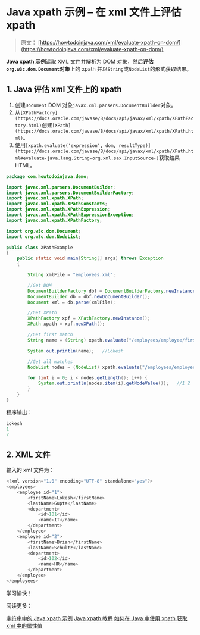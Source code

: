 # Java xpath 示例 – 在 xml 文件上评估 xpath

> 原文： [https://howtodoinjava.com/xml/evaluate-xpath-on-dom/](https://howtodoinjava.com/xml/evaluate-xpath-on-dom/)

**Java xpath 示例**读取 XML 文件并解析为 DOM 对象，然后**评估`org.w3c.dom.Document`对象**上的 xpath 并以`String`或`NodeList`的形式获取结果。

## 1\. Java 评估 xml 文件上的 xpath

1.  创建`Document` DOM 对象`javax.xml.parsers.DocumentBuilder`对象。
2.  从`[XPathFactory](https://docs.oracle.com/javase/8/docs/api/javax/xml/xpath/XPathFactory.html)`创建`[XPath](https://docs.oracle.com/javase/8/docs/api/javax/xml/xpath/XPath.html)`。
3.  使用`[xpath.evaluate('expression', dom, resultType)](https://docs.oracle.com/javase/8/docs/api/javax/xml/xpath/XPath.html#evaluate-java.lang.String-org.xml.sax.InputSource-)`获取结果 HTML。

```java
package com.howtodoinjava.demo;

import javax.xml.parsers.DocumentBuilder;
import javax.xml.parsers.DocumentBuilderFactory;
import javax.xml.xpath.XPath;
import javax.xml.xpath.XPathConstants;
import javax.xml.xpath.XPathExpression;
import javax.xml.xpath.XPathExpressionException;
import javax.xml.xpath.XPathFactory;

import org.w3c.dom.Document;
import org.w3c.dom.NodeList;

public class XPathExample 
{
	public static void main(String[] args) throws Exception 
	{

		String xmlFile = "employees.xml";

		//Get DOM
		DocumentBuilderFactory dbf = DocumentBuilderFactory.newInstance();
        DocumentBuilder db = dbf.newDocumentBuilder();
        Document xml = db.parse(xmlFile);

        //Get XPath 
        XPathFactory xpf = XPathFactory.newInstance();
        XPath xpath = xpf.newXPath();

        //Get first match
        String name = (String) xpath.evaluate("/employees/employee/firstName", xml, XPathConstants.STRING);

        System.out.println(name);	//Lokesh

        //Get all matches
        NodeList nodes = (NodeList) xpath.evaluate("/employees/employee/@id", xml, XPathConstants.NODESET);

        for (int i = 0; i < nodes.getLength(); i++) {
        	System.out.println(nodes.item(i).getNodeValue());	//1 2
        }
    }
}    

```

程序输出：

```java
Lokesh
1
2

```

## 2\. XML 文件

输入的 xml 文件为：

```java
<?xml version="1.0" encoding="UTF-8" standalone="yes"?>
<employees>
    <employee id="1">
        <firstName>Lokesh</firstName>
        <lastName>Gupta</lastName>
        <department>
            <id>101</id>
            <name>IT</name>
        </department>
    </employee>
    <employee id="2">
        <firstName>Brian</firstName>
        <lastName>Schultz</lastName>
        <department>
            <id>102</id>
            <name>HR</name>
        </department>
    </employee>
</employees>

```

学习愉快！

阅读更多：

[字符串中的 Java xpath 示例](https://howtodoinjava.com/xml/evaluate-xpath-on-xml-string/)
[Java xpath 教程](https://howtodoinjava.com/xml/how-to-work-with-xpaths-in-java-with-examples/)
[如何在 Java 中使用 xpath 获取 xml 中的属性值](https://howtodoinjava.com/xml/xpath-attribute-evaluate/)